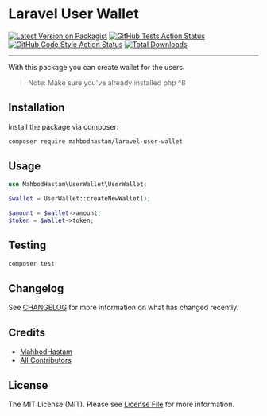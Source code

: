# Laravel User Wallet

[![Latest Version on Packagist](https://img.shields.io/packagist/v/mahbodhastam/laravel-user-wallet.svg?style=flat-square)](https://packagist.org/packages/mahbodhastam/laravel-user-wallet)
[![GitHub Tests Action Status](https://img.shields.io/github/workflow/status/mahbodhastam/laravel-user-wallet/run-tests?label=tests)](https://github.com/mahbodhastam/laravel-user-wallet/actions?query=workflow%3ATests+branch%3Amaster)
[![GitHub Code Style Action Status](https://img.shields.io/github/workflow/status/mahbodhastam/laravel-user-wallet/Check%20&%20fix%20styling?label=code%20style)](https://github.com/mahbodhastam/laravel-user-wallet/actions?query=workflow%3A"Check+%26+fix+styling"+branch%3Amaster)
[![Total Downloads](https://img.shields.io/packagist/dt/mahbodhastam/laravel-user-wallet.svg?style=flat-square)](https://packagist.org/packages/mahbodhastam/laravel-user-wallet)

---

With this package you can create wallet for the users.

> Note: Make sure you've already installed php ^8

## Installation

Install the package via composer:

```bash
composer require mahbodhastam/laravel-user-wallet
```

## Usage

```php
use MahbodHastam\UserWallet\UserWallet;

$wallet = UserWallet::createNewWallet();

$amount = $wallet->amount;
$token = $wallet->token;
```

## Testing

```bash
composer test
```

## Changelog

See [CHANGELOG](CHANGELOG.md) for more information on what has changed recently.

<!--
## Contributing

Please see [CONTRIBUTING](.github/CONTRIBUTING.md) for details.

## Security Vulnerabilities

Please review [our security policy](../../security/policy) on how to report security vulnerabilities.
-->

## Credits

- [MahbodHastam](https://github.com/MahbodHastam)
- [All Contributors](../../contributors)

## License

The MIT License (MIT). Please see [License File](LICENSE.md) for more information.
